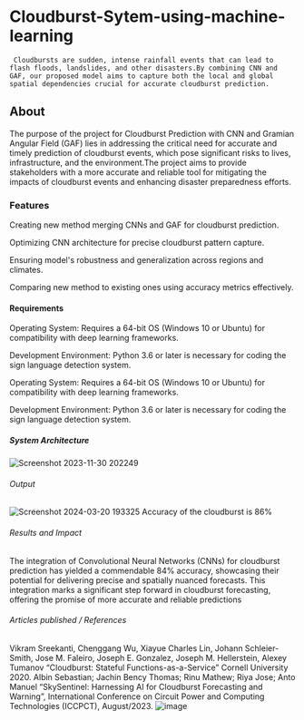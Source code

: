 # Cloudburst-Sytem-using-machine-learning
     Cloudbursts are sudden, intense rainfall events that can lead to flash floods, landslides, and other disasters.By combining CNN and GAF, our proposed model aims to capture both the local and global spatial dependencies crucial for accurate cloudburst prediction. 
## About
   The purpose of the project for Cloudburst Prediction with CNN and Gramian Angular Field (GAF) lies in addressing the critical need for accurate and timely prediction of cloudburst events, which pose significant risks to lives, infrastructure, and the environment.The project aims to provide stakeholders with a more accurate and reliable tool for mitigating the impacts of cloudburst events and enhancing disaster preparedness efforts. 
### Features
   Creating new method merging CNNs and GAF for cloudburst prediction.
   
   Optimizing CNN architecture for precise cloudburst pattern capture.
   
   Ensuring model's robustness and generalization across regions and climates.
   
   Comparing new method to existing ones using accuracy metrics effectively.
#### Requirements
   Operating System: Requires a 64-bit OS (Windows 10 or Ubuntu) for compatibility with deep learning frameworks.
   
   Development Environment: Python 3.6 or later is necessary for coding the sign language detection system.

   Operating System: Requires a 64-bit OS (Windows 10 or Ubuntu) for compatibility with deep learning frameworks.
   
   Development Environment: Python 3.6 or later is necessary for coding the sign language detection system.

##### System Architecture
![Screenshot 2023-11-30 202249](https://github.com/Herinshani/Cloudburst-Sytem-using-machine-learning/assets/123535397/adf13f84-b475-487d-b986-e48f0e2ea873)

###### Output
![Screenshot 2024-03-20 193325](https://github.com/Herinshani/Cloudburst-Sytem-using-machine-learning/assets/123535397/8958d495-fd15-425f-a4b4-05035a2d9106)
 Accuracy of the cloudburst is 86%
 ###### Results and Impact
 The integration of Convolutional Neural Networks (CNNs) for cloudburst prediction has yielded a commendable 84% accuracy, showcasing their potential for delivering precise and spatially nuanced forecasts. 
This integration marks a significant step forward in cloudburst forecasting, offering the promise of more accurate and reliable predictions
###### Articles published / References
Vikram Sreekanti, Chenggang Wu, Xiayue Charles Lin, Johann Schleier-Smith, Jose M. Faleiro, Joseph E. Gonzalez, Joseph M. Hellerstein, Alexey Tumanov “Cloudburst: Stateful Functions-as-a-Service” Cornell University 2020. 
Albin Sebastian; Jachin Bency Thomas; Rinu Mathew; Riya Jose; Anto Manuel “SkySentinel: Harnessing AI for Cloudburst Forecasting and Warning”, International Conference on Circuit Power and Computing Technologies (ICCPCT), August/2023. 
![image](https://github.com/Herinshani/Cloudburst-Sytem-using-machine-learning/assets/123535397/74d31b58-b300-4a86-b794-c16f00df018f)





